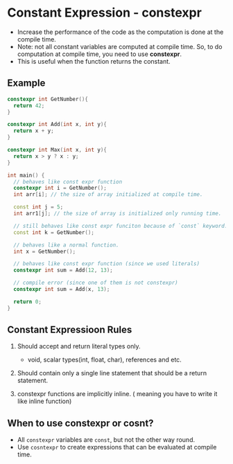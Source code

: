 # Constant Expression - constexpr
- Increase the performance of the code as the computation is done at the compile time.
- Note: not all constant variables are computed at compile time. So, to do computation at compile time, you need to use **constexpr**.
- This is useful when the function returns the constant.

## Example
```cpp
constexpr int GetNumber(){
  return 42;
}

constexpr int Add(int x, int y){
  return x + y;
}

constexpr int Max(int x, int y){
  return x > y ? x : y;
}

int main() {
  // behaves like const expr function
  constexpr int i = GetNumber();
  int arr[i]; // the size of array initialized at compile time.

  const int j = 5;
  int arr1[j]; // the size of array is initialized only running time.

  // still behaves like const expr funciton because of `const` keyword.
  const int k = GetNumber();

  // behaves like a normal function.
  int x = GetNumber();

  // behaves like const expr function (since we used literals)
  constexpr int sum = Add(12, 13);

  // compile error (since one of them is not constexpr)
  constexpr int sum = Add(x, 13);

  return 0;
}
```

## Constant Expressioon Rules
1. Should accept and return literal types only.
    - void, scalar types(int, float, char), references and etc.
2. Should contain only a single line statement that should be a return statement.

3. constexpr functions are implicitly inline. ( meaning you have to write
   it like inline function)

## When to use constexpr or cosnt?
- All `constexpr` variables are `const`, but not the other way round.
- Use `cosntexpr` to create expressions that can be evaluated at compile time.